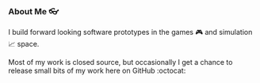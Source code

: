 ### About Me 👓

I build forward looking software prototypes in the games 🎮 and simulation 📈 space.

Most of my work is closed source, but occasionally I get a chance to release small bits of my work here on GitHub :octocat:
